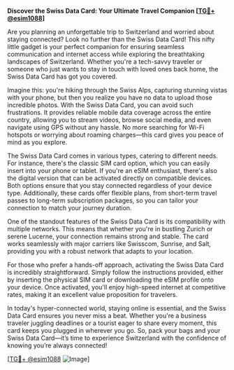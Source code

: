 **Discover the Swiss Data Card: Your Ultimate Travel Companion [[TG💪+ @esim1088](https://t.me/s/esim1088)]**

Are you planning an unforgettable trip to Switzerland and worried about staying connected? Look no further than the Swiss Data Card! This nifty little gadget is your perfect companion for ensuring seamless communication and internet access while exploring the breathtaking landscapes of Switzerland. Whether you're a tech-savvy traveler or someone who just wants to stay in touch with loved ones back home, the Swiss Data Card has got you covered.

Imagine this: you're hiking through the Swiss Alps, capturing stunning vistas with your phone, but then you realize you have no data to upload those incredible photos. With the Swiss Data Card, you can avoid such frustrations. It provides reliable mobile data coverage across the entire country, allowing you to stream videos, browse social media, and even navigate using GPS without any hassle. No more searching for Wi-Fi hotspots or worrying about roaming charges—this card gives you peace of mind as you explore.

The Swiss Data Card comes in various types, catering to different needs. For instance, there's the classic SIM card option, which you can easily insert into your phone or tablet. If you're an eSIM enthusiast, there's also the digital version that can be activated directly on compatible devices. Both options ensure that you stay connected regardless of your device type. Additionally, these cards offer flexible plans, from short-term travel passes to long-term subscription packages, so you can tailor your connection to match your journey duration.

One of the standout features of the Swiss Data Card is its compatibility with multiple networks. This means that whether you're in bustling Zurich or serene Lucerne, your connection remains strong and stable. The card works seamlessly with major carriers like Swisscom, Sunrise, and Salt, providing you with a robust network that adapts to your location.

For those who prefer a hands-off approach, activating the Swiss Data Card is incredibly straightforward. Simply follow the instructions provided, either by inserting the physical SIM card or downloading the eSIM profile onto your device. Once activated, you'll enjoy high-speed internet at competitive rates, making it an excellent value proposition for travelers.

In today's hyper-connected world, staying online is essential, and the Swiss Data Card ensures you never miss a beat. Whether you're a business traveler juggling deadlines or a tourist eager to share every moment, this card keeps you plugged in wherever you go. So, pack your bags and your Swiss Data Card—it’s time to experience Switzerland with the confidence of knowing you’re always connected!

[[TG💪+ @esim1088](https://t.me/s/esim1088) ![Image](https://i.postimg.cc/Y0z9fWf4/image.png)]